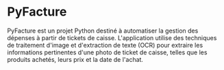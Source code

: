 # PyFacture
PyFacture est un projet Python destiné à automatiser la gestion des dépenses à partir de tickets de caisse. L'application utilise des techniques de traitement d'image et d'extraction de texte (OCR) pour extraire les informations pertinentes d'une photo de ticket de caisse, telles que les produits achetés, leurs prix et la date de l'achat. 
